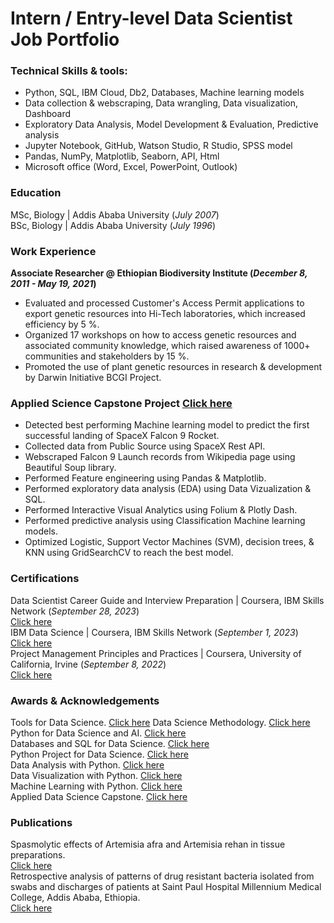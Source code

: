 # Intern / Entry-level Data Scientist Job Portfolio

### Technical Skills & tools: 
* Python, SQL, IBM Cloud, Db2, Databases, Machine learning models
* Data collection & webscraping, Data wrangling, Data visualization, Dashboard
* Exploratory Data Analysis, Model Development & Evaluation, Predictive analysis
* Jupyter Notebook, GitHub, Watson Studio, R Studio, SPSS model
* Pandas, NumPy, Matplotlib, Seaborn, API, Html
* Microsoft office (Word, Excel, PowerPoint, Outlook)

### Education
MSc, Biology | Addis Ababa University (_July 2007_) <br>
BSc, Biology | Addis Ababa University (_July 1996_)

### Work Experience
**Associate Researcher @ Ethiopian Biodiversity Institute (_December 8, 2011 - May 19, 2021_)** <br>
* Evaluated and processed Customer's Access Permit applications to export genetic resources into Hi-Tech laboratories, which increased efficiency by 5 %. <br>
* Organized 17 workshops on how to access genetic resources and associated community knowledge, which raised awareness of 1000+ communities and stakeholders by 15 %. <br>
* Promoted the use of plant genetic resources in research & development by Darwin Initiative BCGI Project.
    
### Applied Science Capstone Project [Click here](https://github.com/abiyselassie22/testpro/tree/master)
* Detected best performing Machine learning model to predict the first successful landing of SpaceX Falcon 9 Rocket. <br>
* Collected data from Public Source using SpaceX Rest API. <br>
* Webscraped Falcon 9 Launch records from Wikipedia page using Beautiful Soup library. <br>
* Performed Feature engineering using Pandas & Matplotlib.
* Performed exploratory data analysis (EDA) using Data Vizualization & SQL. <br>
* Performed Interactive Visual Analytics using Folium & Plotly Dash. <br>
* Performed predictive analysis using Classification Machine learning models. <br>
* Optimized Logistic, Support Vector Machines (SVM), decision trees, & KNN using GridSearchCV to reach the best model.

### Certifications
Data Scientist Career Guide and Interview Preparation | Coursera, IBM Skills Network (_September 28, 2023_) <br>
[Click here](https://www.coursera.org/account/accomplishments/certificate/3CSQBYQM8LTF) <br>
IBM Data Science | Coursera, IBM Skills Network (_September 1, 2023_) <br>
[Click here](https://www.coursera.org/account/accomplishments/specialization/certificate/CUABG4DMCVMV) <br>
Project Management Principles and Practices | Coursera, University of California, Irvine (_September 8, 2022_) <br>
[Click here](https://www.coursera.org/account/accomplishments/specialization/certificate/C56BBF5Y2967)

### Awards & Acknowledgements
Tools for Data Science. [Click here](https://www.credly.com/badges/0d4c4c11-47ae-46b7-8fe4-40d1b22f90f5/public_url)
Data Science Methodology. [Click here](https://www.credly.com/badges/2d36cc48-d6b9-4f66-94aa-f46ab805e6c2/public_url) <br>
Python for Data Science and AI. [Click here](https://www.credly.com/badges/8e1ca64a-c52e-454a-b305-9ff4d57c7140/public_url) <br>
Databases and SQL for Data Science. [Click here](https://www.credly.com/badges/6c2972f7-031f-418a-9565-d2a085523ff2/public_url) <br>
Python Project for Data Science. [Click here](https://www.credly.com/badges/21ce6b0b-0385-4215-8a1e-002559f363b1/public_url) <br>
Data Analysis with Python. [Click here](https://www.credly.com/badges/8c158a04-50a1-4f81-a0d9-2f87b249d821/public_url) <br>
Data Visualization with Python. [Click here](https://www.credly.com/badges/f62d27e6-fe2c-4a01-b34c-40941e6711ab/public_url) <br>
Machine Learning with Python. [Click here](https://www.credly.com/badges/bbab495e-14ca-41a7-8fb9-2a91f15d031e/public_url) <br>
Applied Data Science Capstone. [Click here](https://www.credly.com/badges/045e5a97-21b1-47e2-996e-a50fde15ffa9/public_url) 

### Publications
Spasmolytic effects of Artemisia afra and Artemisia rehan in tissue preparations. <br>
[Click here](https://pubmed.ncbi.nlm.nih.gov/18326347/) <br>
Retrospective analysis of patterns of drug resistant bacteria isolated from swabs and discharges of patients at Saint Paul Hospital Millennium Medical College, Addis Ababa, Ethiopia. <br>
[Click here](https://doi.org/10.30574/gscbps.2019.7.3.0047)
